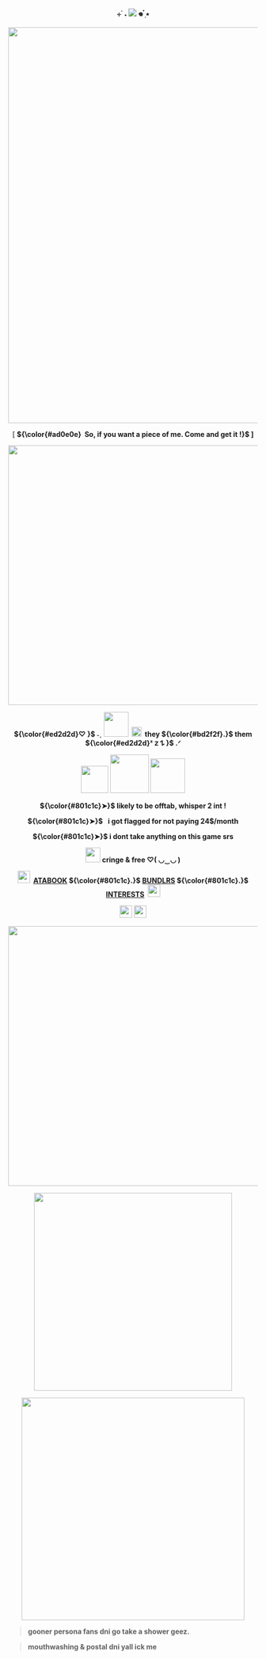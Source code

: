<p align="center">
<h4 align="center"
 
⊹ ࣪ ˖  ![](https://komarev.com/ghpvc/?username=thedesires&label=𐙚+profile+views+++&color=942f27)  𖦹 ๋࣭ ⭑ 

 </h4>
<p align="center">
 <img width="800" src="https://i.imgur.com/C2cjWlu.gif"
 </p>
 <p align="center"> 
  [
 <strong>${\color{#ad0e0e} ‎  So,‎  if‎ you‎ want‎ a‎ piece‎ of‎ me.‎ Come‎ and‎ get‎ it‎‎ !‎}$
  ]
 </p>
 <p align="center"> 
 <img width="525" src="https://64.media.tumblr.com/97bae525b65744f19a445549918ab846/2006be11919028f2-cc/s400x600/90c21b84c7f9ccbe1772d4b5c12f8e7e3988ab26.gifv"
 </p>
 <p align="center"> 
 ${\color{#ed2d2d}♡   }$ ˗ˏ
 <img width="50" src="https://i.imgur.com/Gtm8sTn.png" ‎  ‎ 
  ‎ 
 </p>
  ‎ <img width="20" src="https://64.media.tumblr.com/fad8bd0544a50085a1156580a68585e5/3711901869dc7043-5c/s75x75_c1/4c823ef73509e24a0c5f8f01ea2681692a893c5a.gifv"
 </p>
‎ they ${\color{#bd2f2f}.}$ them  
 ${\color{#ed2d2d}ᶻ 𝗓 𐰁 }$ .ᐟ
</p>
<p align="center">
 <img width="55" src="https://64.media.tumblr.com/71bb65336d654ab86ee412c175e002a4/8827926dd56fd31f-6d/s75x75_c1/956a4d15892a22ea2d49991c78cc8ae8fc36f2a1.webp"
 </p>
<img width="78" src="https://64.media.tumblr.com/49980f71b3e2817c766efe85c27e074d/3c5627d4c46ff0c7-84/s100x200/bc7e10b8f3a5fb2eafc4cccbd6503ead6155fd32.gifv"
 </p>
<img width="70" src="https://64.media.tumblr.com/71742a2b57d0c4b06cf2e72302f76a81/cae7cabe6833fef0-17/s75x75_c1/09c5f874aed0e6b43d2a536d6bd6f05e6a75ef03.gifv"
 </p>
  
  <p align="center"> 
  <strong>${\color{#801c1c}➤}$ likely to be offtab</strong>, whisper 2 int !
   </p>
  <p align="center"> 
  <strong>${\color{#801c1c}➤}$⠀i got flagged for not paying 24$/month</strong>
  </p>
  <p align="center">
  <strong>${\color{#801c1c}➤}$ i dont take </strong> anything on this game srs
  </p>
  <p align="center">
 <img width="30" src="https://64.media.tumblr.com/930117a1cfc053c7a64a46bdc1f2747f/2a6ba979c585bbd6-90/s75x75_c1/4b369cd74f99b805577bc466283c4b2daab56ec0.gifv"
 </p>
 cringe & free ♡( ◡‿◡ )
 </p>
  <p align="center">
 <img width="25" src="https://64.media.tumblr.com/bda4e8b766d6f5aaa4f8505aea3ef0ea/4149a1d35ab9816c-e6/s75x75_c1/a63975ffe3f5a93c85d889c20ac683e9e2474b25.gif"
  </p>
 ‎ 
<a href="https://thedesires.atabook.org/">ATABOOK</a> ${\color{#801c1c}.}$ <a href="https://bundlrs.cc/makotoyuki">BUNDLRS</a> ${\color{#801c1c}.}$ <a href="https://listography.com/thedesires">INTERESTS</a> 
 ‎ 
<img width="25" src="https://64.media.tumblr.com/4829d986f95e4abc1137b5e03991802e/4149a1d35ab9816c-cd/s75x75_c1/20fd0f71237bfd5c21a22d92ad23420c7fceaaa4.gif"
  </p>
  <p align="center">
 <img width="25" src="https://64.media.tumblr.com/68efabe69b4be4bc474234759357f151/0f1dd797b5574c42-03/s75x75_c1/f07185064887f7a71553a26bfaaedaa29d44d428.gifv"
 </p>
 <img width="25" src="https://64.media.tumblr.com/6b0d4b8b6d0efe998b4ecdbc317bb400/96812b3b3a743299-67/s75x75_c1/46deeb715130623b4da6d2ff6021e42c3978419f.gifv"
  </p>
  <p align="center"> 
 <img width="525" src="https://64.media.tumblr.com/97bae525b65744f19a445549918ab846/2006be11919028f2-cc/s400x600/90c21b84c7f9ccbe1772d4b5c12f8e7e3988ab26.gifv"
  </p>
  <p align="center">
 </p>
<p align="center">
<img width="400" src="https://64.media.tumblr.com/e8ff302fd041d869e90f809a47f0073c/4d91146d9d704b1b-c8/s400x600/0fc4302f344610ec7c69f936bbbea486f6297641.gifv"
<p/>
<p align="center">
<img width="450"+length="450" src="https://i.imgur.com/QPlwcIL.gif"
<p/>

> gooner persona fans dni go take a shower geez.


> mouthwashing & postal dni yall ick me
